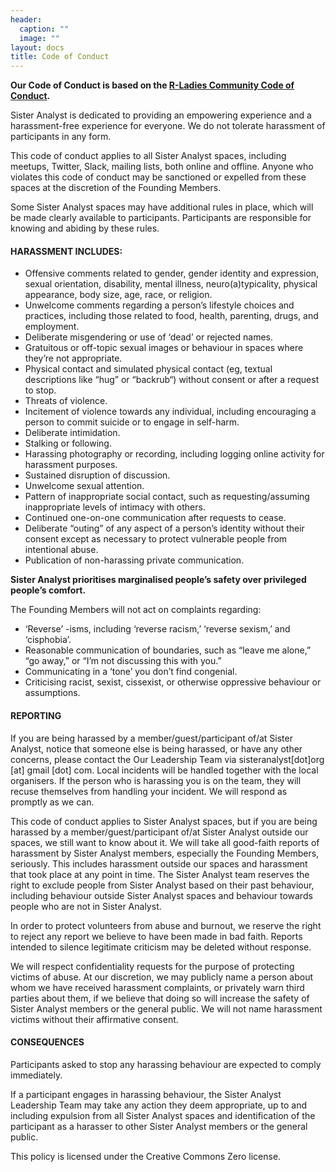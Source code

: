 ```yaml
---
header:
  caption: ""
  image: ""
layout: docs
title: Code of Conduct
---
```

 
**Our Code of Conduct is based on the [R-Ladies Community Code of Conduct](https://rladies.org/code-of-conduct/).**

Sister Analyst is dedicated to providing an empowering experience and a harassment-free experience for everyone. We do not tolerate harassment of participants in any form.

This code of conduct applies to all Sister Analyst spaces, including meetups, Twitter, Slack, mailing lists, both online and offline. Anyone who violates this code of conduct may be sanctioned or expelled from these spaces at the discretion of the Founding Members.

Some Sister Analyst spaces may have additional rules in place, which will be made clearly available to participants. Participants are responsible for knowing and abiding by these rules.

#### HARASSMENT INCLUDES:

- Offensive comments related to gender, gender identity and expression, sexual orientation, disability, mental illness, neuro(a)typicality, physical appearance, body size, age, race, or religion.
-	Unwelcome comments regarding a person’s lifestyle choices and practices, including those related to food, health, parenting, drugs, and employment.
-	Deliberate misgendering or use of ‘dead’ or rejected names.
-	Gratuitous or off-topic sexual images or behaviour in spaces where they’re not appropriate.
-	Physical contact and simulated physical contact (eg, textual descriptions like “hug” or “backrub“) without consent or after a request to stop.
-	Threats of violence.
-	Incitement of violence towards any individual, including encouraging a person to commit suicide or to engage in self-harm.
-	Deliberate intimidation.
-	Stalking or following.
-	Harassing photography or recording, including logging online activity for harassment purposes.
-	Sustained disruption of discussion.
-	Unwelcome sexual attention.
-	Pattern of inappropriate social contact, such as requesting/assuming inappropriate levels of intimacy with others.
-	Continued one-on-one communication after requests to cease.
-	Deliberate “outing” of any aspect of a person’s identity without their consent except as necessary to protect vulnerable people from intentional abuse.
-	Publication of non-harassing private communication.

**Sister Analyst  prioritises marginalised people’s safety over privileged people’s comfort.** 

The Founding Members will not act on complaints regarding:

-	‘Reverse’ -isms, including ‘reverse racism,’ ‘reverse sexism,’ and ‘cisphobia’.
-	Reasonable communication of boundaries, such as “leave me alone,” “go away,” or “I’m not discussing this with you.”
-	Communicating in a ‘tone’ you don’t find congenial.
-	Criticising racist, sexist, cissexist, or otherwise oppressive behaviour or assumptions.

#### REPORTING

If you are being harassed by a member/guest/participant of/at Sister Analyst, notice that someone else is being harassed, or have any other concerns, please contact the Our Leadership Team via sisteranalyst[dot]org [at] gmail [dot] com. Local incidents will be handled together with the local organisers. If the person who is harassing you is on the team, they will recuse themselves from handling your incident. We will respond as promptly as we can.

This code of conduct applies to Sister Analyst spaces, but if you are being harassed by a member/guest/participant of/at Sister Analyst outside our spaces, we still want to know about it. We will take all good-faith reports of harassment by Sister Analyst members, especially the Founding Members, seriously. This includes harassment outside our spaces and harassment that took place at any point in time. The Sister Analyst team reserves the right to exclude people from Sister Analyst based on their past behaviour, including behaviour outside Sister Analyst spaces and behaviour towards people who are not in Sister Analyst.

In order to protect volunteers from abuse and burnout, we reserve the right to reject any report we believe to have been made in bad faith. Reports intended to silence legitimate criticism may be deleted without response.

We will respect confidentiality requests for the purpose of protecting victims of abuse. At our discretion, we may publicly name a person about whom we have received harassment complaints, or privately warn third parties about them, if we believe that doing so will increase the safety of Sister Analyst members or the general public. We will not name harassment victims without their affirmative consent.

#### CONSEQUENCES

Participants asked to stop any harassing behaviour are expected to comply immediately.

If a participant engages in harassing behaviour, the Sister Analyst Leadership Team may take any action they deem appropriate, up to and including expulsion from all Sister Analyst spaces and identification of the participant as a harasser to other Sister Analyst members or the general public.

This policy is licensed under the Creative Commons Zero license.
 